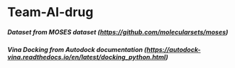 # Team-AI-drug


##### Dataset from MOSES dataset (https://github.com/molecularsets/moses)

##### Vina Docking from Autodock documentation (https://autodock-vina.readthedocs.io/en/latest/docking_python.html)
